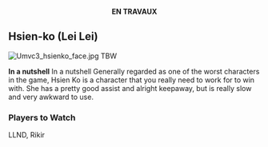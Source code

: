 <center>

**EN TRAVAUX**

</center>

## Hsien-ko (Lei Lei)

![](Umvc3_hsienko_face.jpg‎ "Umvc3_hsienko_face.jpg‎") TBW

**In a nutshell** In a nutshell Generally regarded as one of the worst
characters in the game, Hsien Ko is a character that you really need to
work for to win with. She has a pretty good assist and alright keepaway,
but is really slow and very awkward to use.

### Players to Watch

LLND, Rikir
